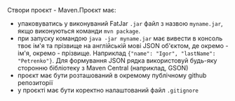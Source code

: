 Створи проєкт - Maven.Проєкт має:

- упаковуватись у виконуваний FatJar `.jar` файл з назвою `myname.jar`, якщо виконуються команди `mvn package`.
- при запуску командою `java -jar myname.jar` має вивести в консоль твоє ім'я та прізвище на англійській мові JSON об'єктом, де окремо - ім'я, окремо - прізвище. Наприклад `{"name": "Igor", "lastName": "Petrenko"}`.
Для формування JSON рядка використовуй будь-яку сторонню бібліотеку з Maven Central (наприклад, GSON)
- проєкт має бути розташований в окремому публічному github репозиторії
- у проєкті має бути коректно налаштований файл `.gitignore`
